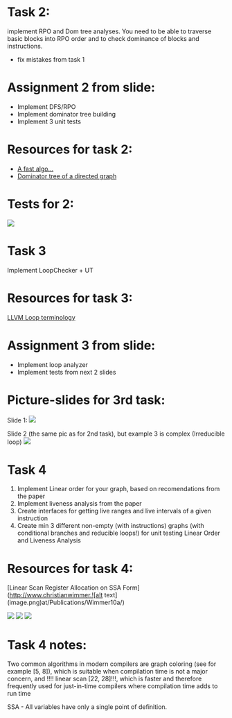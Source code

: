 # Task 2:
implement RPO and Dom tree analyses. You need to be able to traverse basic blocks into RPO order and to check
dominance of blocks and instructions.
+ fix mistakes from task 1

# Assignment 2 from slide:
* Implement DFS/RPO
* Implement dominator tree building
* Implement 3 unit tests

# Resources for task 2:
* [A fast algo...](https://www.cs.princeton.edu/courses/archive/fall03/cs528/handouts/a%20fast%20algorithm%20for%20finding.pdf)
* [Dominator tree of a directed graph](https://tanujkhattar.wordpress.com/2016/01/11/dominator-tree-of-a-directed-graph/)

# Tests for 2:
<image src="task2.jpg">


# Task 3
Implement LoopChecker + UT

# Resources for task 3:
[LLVM Loop terminology](https://llvm.org/docs/LoopTerminology.html)

# Assignment 3 from slide:
* Implement loop analyzer
* Implement tests from next 2 slides

# Picture-slides for 3rd task:

Slide 1:
<image src="task31.jpg">

Slide 2 (the same pic as for 2nd task), but example 3 is complex (Irreducible loop)
<image src="task2.jpg">


# Task 4
1. Implement Linear order for your graph, based on recomendations from the paper
2. Implement liveness analysis from the paper
3. Create interfaces for getting live ranges and live intervals of a given instruction
4. Create min 3 different non-empty (with instructions) graphs (with conditional branches and reducible loops!) for unit
testing Linear Order and Liveness Analysis

# Resources for task 4:
[Linear Scan Register Allocation on SSA Form](http://www.christianwimmer.![alt text](image.png)at/Publications/Wimmer10a/)

<image src="impl4.png">
<image src="impl41.png">
<image src="impl42.png">

# Task 4 notes:

Two common algorithms in modern compilers are graph coloring (see for example [5, 8]), which is suitable when compilation time is not a major concern, and !!!! linear scan [22, 28]!!!, which is faster and therefore frequently used for just-in-time compilers where compilation time adds to run time

SSA - All variables have only a single point of definition.
